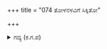+++
title = "074 ತೋಳನಳವಿಗೆ ಸಿಕ್ಕಿತೋ"

+++

<details><summary>ಗದ್ಯ (ಕ.ಗ.ಪ) </summary>

74. ಆಗ  "ಅಯ್ಯೋ ತೋಳನ ಹಿಡಿತಕ್ಕೆ ಪ್ರಾಣಿಸಮೂಹ ಸಿಕ್ಕಿದಂತಾಯಿತು. ಶಿವಶಿವಾ, ದೇವತಾಸ್ತ್ರೀಯರ ಉಪಚಾರಕ್ಕೆ ದುರ್ಯೋಧನ ಸಿಗುವಂತಾಗುತ್ತಿದೆ ದುರ್ಯೋಧನನ ಪ್ರಾಣ ಹೋಗುವ ಸಮಯ ಸನ್ನಿಹಿತವಾದಂತಿದೆ. ದುರ್ಯೋಧನನು ಭೀಮನಿಂದ ಹತನಾಗುತ್ತಾನೆ." ಎಂದು ದುಶ್ಶಾಸನನೇ ಮೊದಲಾದವರು ಕಳವಳಗೊಂಡು ದುರ್ಯೋಧನನಿದ್ದ ಕಡೆಗೆ ಮಿಂಚಿನಂತೆ ಧಾವಿಸಿ  ಕೌರವನನ್ನು  ಹಿಂದಿರಿಸಿ ಕಿವಿಯವರೆಗೆ ಬಿಲ್ಲನ್ನೆಳೆದು ಭೀಮನೆಡೆಗೆ ಬಾಣ ಪ್ರಯೋಗವನ್ನು ಮಾಡಿದರು.
</details>
